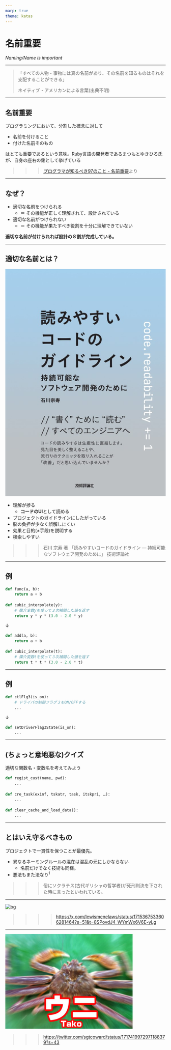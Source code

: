 ```yaml
---
marp: true
theme: katas
---
```

<!-- 
size: 16:9
paginate: true
-->
<!-- header: 勉強会# ― エンジニアとしての解像度を高めるための勉強会-->

# 名前重要

_Naming/Name is important_

---

> 「すべての人物・事物には真の名前があり、その名前を知るものはそれを支配することができる」  
> 
> ネイティブ・アメリカンによる言葉(出典不明)

<!-- 旧約聖書の神の名は、正しく発音できないよう「YHWH」になっている。グリム童話の「ルンペルシュティルツヒェン」（独: Rumpelstilzchen）もある。他にも千と千尋の神隠しでは湯婆婆が名前を知って支配していたり、血界戦線という漫画では血界の眷属に対して真の名を知ることで初めて封印できるなど、名前を理解することの重要性は枚挙にいとまがない -->

---

## 名前重要

プログラミングにおいて、分割した概念に対して

* 名前を付けること
* 付けた名前そのもの

はとても重要であるという意味。Ruby言語の開発者であるまつもとゆきひろ氏が、自身の座右の銘として挙げている

>>> [プログラマが知るべき97のこと - 名前重要](https://xn--97-273ae6a4irb6e2hsoiozc2g4b8082p.com/%E3%82%A8%E3%83%83%E3%82%BB%E3%82%A4/%E5%90%8D%E5%89%8D%E9%87%8D%E8%A6%81/)より

---

## なぜ？

* 適切な名前をつけられる
    * ＝ その機能が正しく理解されて、設計されている
* 適切な名前がつけられない
    * ＝ その機能が果たすべき役割を十分に理解できていない

**適切な名前が付けられれば設計の８割が完成している。**

---

## 適切な名前とは？

![bg right 60%](assets/05-book.jpg)

* 理解が捗る
    * **コードのUI**として読める
* プロジェクトのガイドラインにしたがっている
* 脳の負担が少なく誤解しにくい
* 効果と目的(≠手段)を説明する
* 検索しやすい

>>> 石川 宗寿 著 「読みやすいコードのガイドライン ― 持続可能なソフトウェア開発のために」 技術評論社

<!-- 他にもSwiftのネーミングルールとかオススメ
* https://www.swift.org/documentation/api-design-guidelines/#naming
-->
---

## 例

```py
def func(a, b):
    return a + b

def cubic_interpolate(y):
    # 媒介変数yを使って３次補間した値を返す
    return y * y * (3.0 - 2.0 * y)
```
↓
```py
def add(a, b):
    return a + b

def cubic_interpolate(t):
    # 媒介変数tを使って３次補間した値を返す
    return t * t * (3.0 - 2.0 * t)
```

---

## 例

```py
def ctlFlg3(is_on):
    # ドライバの制御フラグ３をON/OFFする
    ...
```
↓
```py
def setDriverFlag3State(is_on):
    ...
```

---

## (ちょっと意地悪な)クイズ

適切な関数名・変数名を考えてみよう

```py
def regist_cust(name, pwd):
    ...

def cre_task(exinf, tskatr, task, itskpri, …):
    ...

def clear_cache_and_load_data():
    ...
```

<!-- exinf:extended information, tskatr:task attributes, task: function pointer of task, itskpri: task priority(iは?) -->

---

## とはいえ守るべきもの

プロジェクトで一貫性を保つことが最優先。

* 異なるネーミングルールの混在は混乱の元にしかならない
    * 名前だけでなく技術も同様。
* 悪法もまた法なり$^1$

>>> 俗にソクラテス(古代ギリシャの哲学者)が死刑判決を下された時に言ったといわれている。

<!-- ソクラテスは古代ギリシャの哲学者。BC470-399(享年71) -->
<!-- 「無知の知」が有名。自分がすべてを知っているなどということは一切なく、むしろ世界の広さ深さに比べたら無知に等しい、、、というところまでは有名だが、続きがある。彼と彼の弟子はこれを相手との議論を深める対話の中で弁証法と呼ばれる会話技術の中で使ったが、「無知であることを知っている私(弟子を含む)は、つまり知らないお前よりも賢い」というスタンスで臨んだため、もう敵が増える増える。最後はそのせいで死刑になって、そのときに言ったのが「悪法もまた～」 -->
<!-- だいたい弁証法という、会話の中で相手の矛盾を突いてより深い知識を求めるのって「豆腐は白い」という主張に対して、「白くない豆腐もありますよね」「私の豆腐は白くありませんが」「厳密にいうと薄いベージュではないか」とか矛盾を突いていくスタイルなので、今で言うクソリプおじさん。 https://togetter.com/li/646713 -->

<!-- このソクラテスのエピソードを１つ追加すると、彼は相当の醜男だったことで知られています。背が低く、頭髪は禿げ上がり、丸々と太ったブタのようだったらしい。弟子のプラトンに「我が師ソクラテスは世界で１番醜い。しかし１番賢い」と言われていたそうです。完全に舐められてます -->

<!-- ソクラテスは他にもオモシロエピソードが多すぎる人なので、気になった人は調べてみると良いです -->

---

![bg](https://pbs.twimg.com/media/F841re7XIAA67ad?format=jpg&name=large)

>>>> https://x.com/lewismenelaws/status/1715367533606281464?s=51&t=8SPovdJ4_WYmWx6V6E-yLg

---

![bg fit](assets/05-kani.jpg)

>>> https://twitter.com/sgtcoward/status/1717419972971188379?s=43
